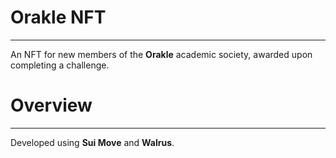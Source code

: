 # Orakle NFT

---

An NFT for new members of the **Orakle** academic society, awarded upon completing a challenge.

# Overview

---

Developed using **Sui Move** and **Walrus**.
